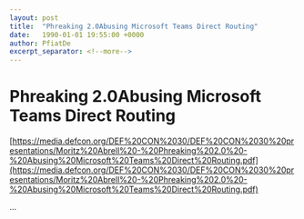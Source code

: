 ```yaml
---
layout: post
title:  "Phreaking 2.0Abusing Microsoft Teams Direct Routing"
date:   1990-01-01 19:55:00 +0000
author: PfiatDe
excerpt_separator: <!--more-->
---
```


# Phreaking 2.0Abusing Microsoft Teams Direct Routing

[https://media.defcon.org/DEF%20CON%2030/DEF%20CON%2030%20presentations/Moritz%20Abrell%20-%20Phreaking%202.0%20-%20Abusing%20Microsoft%20Teams%20Direct%20Routing.pdf](https://media.defcon.org/DEF%20CON%2030/DEF%20CON%2030%20presentations/Moritz%20Abrell%20-%20Phreaking%202.0%20-%20Abusing%20Microsoft%20Teams%20Direct%20Routing.pdf)

...
<!--more-->
